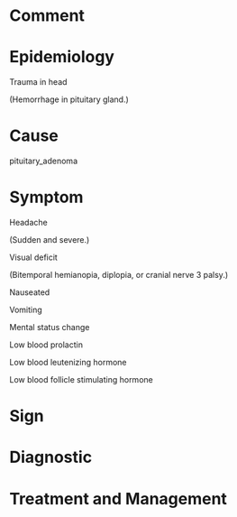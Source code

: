 # Comment

# Epidemiology

Trauma in head

(Hemorrhage in pituitary gland.)

# Cause

pituitary_adenoma

# Symptom

Headache

(Sudden and severe.)

Visual deficit

(Bitemporal hemianopia, diplopia, or cranial nerve 3 palsy.)

Nauseated

Vomiting

Mental status change

Low blood prolactin

Low blood leutenizing hormone

Low blood follicle stimulating hormone

# Sign

# Diagnostic

# Treatment and Management
